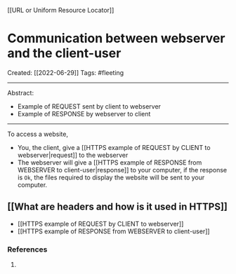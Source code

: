 [[URL or Uniform Resource Locator]]

# Communication between webserver and the client-user
Created:  [[2022-06-29]]
Tags: #fleeting 

---
Abstract:
- Example of REQUEST sent by client to webserver
- Example of RESPONSE by webserver to client

---
To access a website, 
- You, the client, give a [[HTTPS example of REQUEST by CLIENT to webserver|request]] to the webserver  
- The webserver will give a [[HTTPS example of RESPONSE from WEBSERVER to client-user|response]] to your computer, if the response is `Ok`, the files required to display the website will be sent to your computer. 


## [[What are headers and how is it used in HTTPS]]

- [[HTTPS example of REQUEST by CLIENT to webserver]]
- [[HTTPS example of RESPONSE from WEBSERVER to client-user]]






### References
1. 